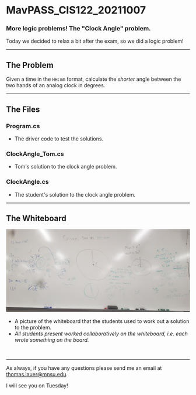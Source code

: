 # MavPASS_CIS122_20211007

### More logic problems! The "Clock Angle" problem.

Today we decided to relax a bit after the exam, so we did a logic problem!

<hr>

## The Problem

Given a time in the <code>HH:mm</code> format, calculate the <em>shorter</em> angle between the two hands of an analog clock in degrees.

<hr>

## The Files

### Program.cs
 - The driver code to test the solutions.

### ClockAngle_Tom.cs
 - Tom's solution to the clock angle problem.

### ClockAngle.cs
 - The student's solution to the clock angle problem.

<hr>

## The Whiteboard

![A picture of the whiteboard](https://github.com/tjlauer/MavPASS_CIS122_20211007/blob/main/Whiteboard.jpg?raw=true)
 - A picture of the whiteboard that the students used to work out a solution to the problem.
 - <em>All students present worked collaboratively on the whiteboard, i.e. each wrote something on the board.</em>

<br><hr>

As always, if you have any questions please send me an email at thomas.lauer@mnsu.edu.

I will see you on Tuesday!
